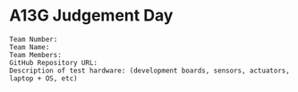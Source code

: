 # A13G Judgement Day

```
Team Number:
Team Name:
Team Members:
GitHub Repository URL:
Description of test hardware: (development boards, sensors, actuators, laptop + OS, etc)
```